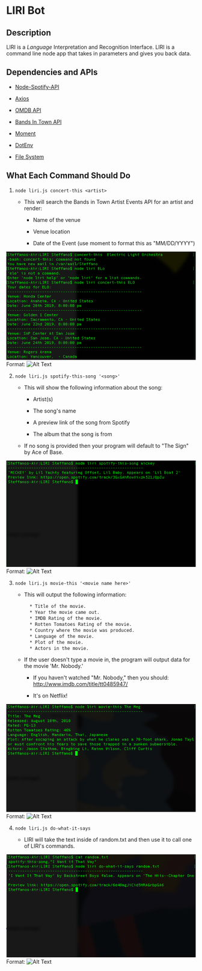 # LIRI Bot

## Description
LIRI is a _Language_ Interpretation and Recognition Interface. LIRI is a command line node app that takes in parameters and gives you back data.

## Dependencies and APIs

  * [Node-Spotify-API](https://www.npmjs.com/package/node-spotify-api)

  * [Axios](https://www.npmjs.com/package/axios)

  * [OMDB API](http://www.omdbapi.com)

  * [Bands In Town API](http://www.artists.bandsintown.com/bandsintown-api)

  * [Moment](https://www.npmjs.com/package/moment)

  * [DotEnv](https://www.npmjs.com/package/dotenv)

  * [File System](https://nodejs.org/api/fs.html)

## What Each Command Should Do

1. `node liri.js concert-this <artist>`

   * This will search the Bands in Town Artist Events API for an artist and render:

     * Name of the venue

     * Venue location

     * Date of the Event (use moment to format this as "MM/DD/YYYY")

![concert-this](assets/images/concert-this.png)
Format: ![Alt Text](url)

2. `node liri.js spotify-this-song '<song>'`

   * This will show the following information about the song:

     * Artist(s)

     * The song's name

     * A preview link of the song from Spotify

     * The album that the song is from

   * If no song is provided then your program will default to "The Sign" by Ace of Base.

![spotify-this](assets/images/spotify-this.png)
Format: ![Alt Text](url)

3. `node liri.js movie-this '<movie name here>'`

   * This will output the following information:

     ```
       * Title of the movie.
       * Year the movie came out.
       * IMDB Rating of the movie.
       * Rotten Tomatoes Rating of the movie.
       * Country where the movie was produced.
       * Language of the movie.
       * Plot of the movie.
       * Actors in the movie.
     ```

   * If the user doesn't type a movie in, the program will output data for the movie 'Mr. Nobody.'

     * If you haven't watched "Mr. Nobody," then you should: <http://www.imdb.com/title/tt0485947/>

     * It's on Netflix!

![movie-this](assets/images/movie-this.png)
Format: ![Alt Text](url)

4. `node liri.js do-what-it-says`

   * LIRI will take the text inside of random.txt and then use it to call one of LIRI's commands.

![do-this](assets/images/do-this.png)
Format: ![Alt Text](url)

